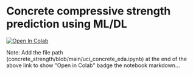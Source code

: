 # Concrete compressive strength prediction using ML/DL


[![Open In Colab](https://colab.research.google.com/assets/colab-badge.svg)](https://colab.research.google.com/github/zikesh-dev/concrete_strength/blob/main/)

Note: Add the file path (concrete_strength/blob/main/uci_concrete_eda.ipynb) at the end of the above link to show "Open in Colab" badge the notebook markdown...
